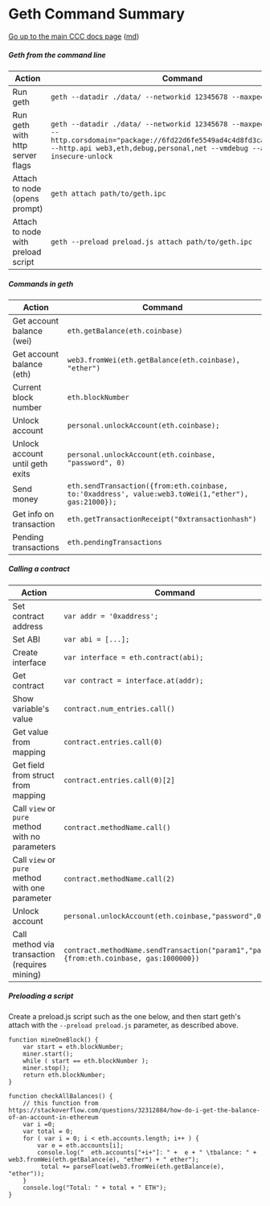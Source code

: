 Geth Command Summary
====================

[Go up to the main CCC docs page](index.html) ([md](index.md))


##### Geth from the command line

| Action | Command |
|----|------------|
| Run geth | `geth --datadir ./data/ --networkid 12345678 --maxpeers 1` |
| Run geth with http server flags | `geth --datadir ./data/ --networkid 12345678 --maxpeers 1 --http --http.corsdomain="package://6fd22d6fe5549ad4c4d8fd3ca0b7816b.mod" --http.api web3,eth,debug,personal,net --vmdebug --allow-insecure-unlock` |
| Attach to node (opens prompt) | `geth attach path/to/geth.ipc` |
| Attach to node with preload script | `geth --preload preload.js attach path/to/geth.ipc` |

##### Commands in geth

| Action | Command |
|----|------------|
| Get account balance (wei) | `eth.getBalance(eth.coinbase)` |
| Get account balance (eth) | `web3.fromWei(eth.getBalance(eth.coinbase), "ether")` |
| Current block number | `eth.blockNumber` |
| Unlock account | `personal.unlockAccount(eth.coinbase);` |
| Unlock account until geth exits | `personal.unlockAccount(eth.coinbase, "password", 0)` |
| Send money | `eth.sendTransaction({from:eth.coinbase, to:'0xaddress', value:web3.toWei(1,"ether"), gas:21000});` |
| Get info on transaction | `eth.getTransactionReceipt("0xtransactionhash")` |
| Pending transactions | `eth.pendingTransactions` |

##### Calling a contract

| Action | Command |
|----|------------|
| Set contract address | `var addr = '0xaddress';` |
| Set ABI | `var abi = [...];` |
| Create interface | `var interface = eth.contract(abi);` |
| Get contract | `var contract = interface.at(addr);` |
| Show variable's value | `contract.num_entries.call()` |
| Get value from mapping | `contract.entries.call(0)` |
| Get field from struct from mapping | `contract.entries.call(0)[2]` |
| Call `view` or `pure` method with no parameters | `contract.methodName.call()` |
| Call `view` or `pure` method with one parameter | `contract.methodName.call(2)` |
| Unlock account | `personal.unlockAccount(eth.coinbase,"password",0)` |
| Call method via transaction (requires mining) | `contract.methodName.sendTransaction("param1","param2", {from:eth.coinbase, gas:1000000})` |


##### Preloading a script

Create a preload.js script such as the one below, and then start geth's attach with the `--preload preload.js` parameter, as described above.

```
function mineOneBlock() {
	var start = eth.blockNumber;
	miner.start();
	while ( start == eth.blockNumber );
	miner.stop();
	return eth.blockNumber;
}

function checkAllBalances() { 
	// this function from https://stackoverflow.com/questions/32312884/how-do-i-get-the-balance-of-an-account-in-ethereum
	var i =0;
	var total = 0;
	for ( var i = 0; i < eth.accounts.length; i++ ) {
		var e = eth.accounts[i];
		console.log("  eth.accounts["+i+"]: " +  e + " \tbalance: " + web3.fromWei(eth.getBalance(e), "ether") + " ether");
		 total += parseFloat(web3.fromWei(eth.getBalance(e), "ether"));
	}
	console.log("Total: " + total + " ETH");
}
```
